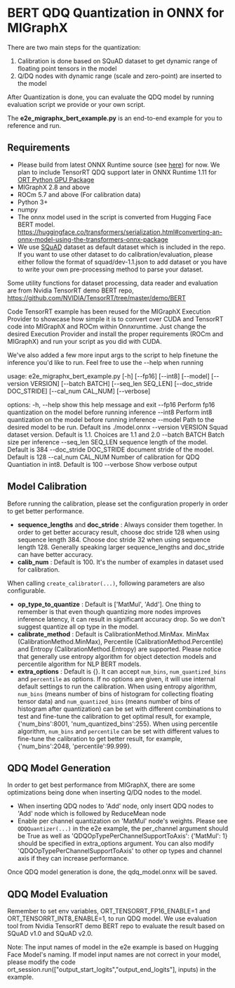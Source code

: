 # BERT QDQ Quantization in ONNX for MIGraphX
There are two main steps for the quantization:
1. Calibration is done based on SQuAD dataset to get dynamic range of floating point tensors in the model
2. Q/DQ nodes with dynamic range (scale and zero-point) are inserted to the model

After Quantization is done, you can evaluate the QDQ model by running evaluation script we provide or your own script.

The **e2e_migraphx_bert_example.py** is an end-to-end example for you to reference and run.

## Requirements
* Please build from latest ONNX Runtime source (see [here](https://onnxruntime.ai/docs/build/eps.html#migraphx)) for now.
We plan to include TensorRT QDQ support later in ONNX Runtime 1.11 for [ORT Python GPU Package](https://pypi.org/project/onnxruntime-gpu/)
* MIGraphX 2.8 and above
* ROCm 5.7 and above (For calibration data)
* Python 3+
* numpy 
* The onnx model used in the script is converted from Hugging Face BERT model. https://huggingface.co/transformers/serialization.html#converting-an-onnx-model-using-the-transformers-onnx-package
* We use [SQuAD](https://rajpurkar.github.io/SQuAD-explorer/) dataset as default dataset which is included in the repo. If you want to use other dataset to do calibration/evaluation, please either follow the format of squad/dev-1.1.json to add dataset or you have to write your own pre-processing method to parse your dataset.

Some utility functions for dataset processing, data reader and evaluation are from Nvidia TensorRT demo BERT repo,
https://github.com/NVIDIA/TensorRT/tree/master/demo/BERT

Code TensorRT example has been reused for the MIGraphX Execution Provider to showcase how simple it is to convert over CUDA and TensorRT code into MIGraphX and ROCm within Onnxruntime. Just change the desired Execution Provider and install the proper requirements (ROCm and MIGraphX) and run your script as you did with CUDA.

We've also added a few more input args to the script to help finetune the inference you'd like to run. Feel free to use the --help when running


usage: e2e_migraphx_bert_example.py [-h] [--fp16] [--int8] [--model] [--version VERSION] [--batch BATCH] [--seq_len SEQ_LEN] [--doc_stride DOC_STRIDE] [--cal_num CAL_NUM] [--verbose]

options:
  -h, --help            show this help message and exit
  --fp16                Perform fp16 quantization on the model before running inference
  --int8                Perform int8 quantization on the model before running inference
  --model               Path to the desired model to be run. Default ins ./model.onnx
  --version VERSION     Squad dataset version. Default is 1.1. Choices are 1.1 and 2.0
  --batch BATCH         Batch size per inference
  --seq_len SEQ_LEN     sequence length of the model. Default is 384
  --doc_stride DOC_STRIDE
                        document stride of the model. Default is 128
  --cal_num CAL_NUM     Number of calibration for QDQ Quantiation in int8. Default is 100
  --verbose             Show verbose output


## Model Calibration
Before running the calibration, please set the configuration properly in order to get better performance.

* **sequence_lengths** and **doc_stride** : Always consider them together. In order to get better accuracy result, choose doc stride 128 when using sequence length 384. Choose doc stride 32 when using sequence length 128. Generally speaking larger sequence_lengths and doc_stride can have better accuracy.
* **calib_num** : Default is 100. It's the number of examples in dataset used for calibration.

When calling `create_calibrator(...)`, following parameters are also configurable.
* **op_type_to_quantize** : Default is ['MatMul', 'Add']. One thing to remember is that even though quantizing more nodes improves inference latency, it can result in significant accuracy drop. So we don't suggest quantize all op type in the model.
* **calibrate_method** : Default is CalibrationMethod.MinMax. MinMax (CalibrationMethod.MinMax), Percentile (CalibrationMethod.Percentile) and Entropy (CalibrationMethod.Entropy) are supported. Please notice that generally use entropy algorithm for object detection models and percentile algorithm for NLP BERT models.
* **extra_options** : Default is {}. It can accept `num_bins`, `num_quantized_bins` and `percentile` as options. If no options are given, it will use internal default settings to run the calibration. When using entropy algorithm, `num_bins` (means number of bins of histogram for collecting floating tensor data) and `num_quantized_bins` (means number of bins of histogram after quantization) can be set with different combinations to test and fine-tune the calibration to get optimal result, for example, {'num_bins':8001, 'num_quantized_bins':255}. When using percentile algorithm, `num_bins` and `percentile` can be set with different values to fine-tune the calibration to get better result, for example, {'num_bins':2048, 'percentile':99.999}. 

## QDQ Model Generation
In order to get best performance from MIGraphX, there are some optimizations being done when inserting Q/DQ nodes to the model.
* When inserting QDQ nodes to 'Add' node, only insert QDQ nodes to 'Add' node which is followed by ReduceMean node
* Enable per channel quantization on 'MatMul' node's weights. Please see `QDQQuantizer(...)` in the e2e example, the per_channel argument should be True as well as 'QDQOpTypePerChannelSupportToAxis': {'MatMul': 1} should be specified in extra_options argument. You can also modify 'QDQOpTypePerChannelSupportToAxis' to other op types and channel axis if they can increase performance.

Once QDQ model generation is done, the qdq_model.onnx will be saved.

## QDQ Model Evaluation
Remember to set env variables, ORT_TENSORRT_FP16_ENABLE=1 and ORT_TENSORRT_INT8_ENABLE=1, to run QDQ model.
We use evaluation tool from Nvidia TensorRT demo BERT repo to evaluate the result based on SQuAD v1.0 and SQuAD v2.0.

Note: The input names of model in the e2e example is based on Hugging Face Model's naming. If model input names are not correct in your model, please modify the code ort_session.run(["output_start_logits","output_end_logits"], inputs) in the example.

